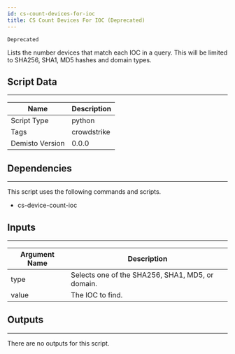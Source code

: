 ```yaml
---
id: cs-count-devices-for-ioc
title: CS Count Devices For IOC (Deprecated)
---
```


`Deprecated`

Lists the number devices that match each IOC in a query. This will be limited to SHA256, SHA1, MD5 hashes and domain types.

## Script Data
---

| **Name** | **Description** |
| --- | --- |
| Script Type | python |
| Tags | crowdstrike |
| Demisto Version | 0.0.0 |

## Dependencies
---
This script uses the following commands and scripts.
* cs-device-count-ioc

## Inputs
---

| **Argument Name** | **Description** |
| --- | --- |
| type | Selects one of the SHA256, SHA1, MD5, or domain. |
| value | The IOC to find. |

## Outputs
---
There are no outputs for this script.
